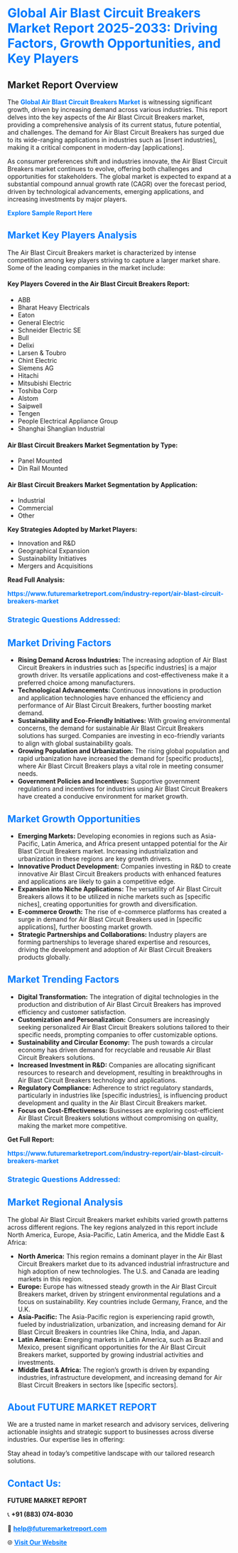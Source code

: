 <h1 style="color: #007BFF;">Global Air Blast Circuit Breakers Market Report 2025-2033: Driving Factors, Growth Opportunities, and Key Players</h1>

<section id="overview">
<h2>Market Report Overview</h2>
<p>The <a href="https://www.futuremarketreport.com/industry-report/air-blast-circuit-breakers-market" style="color: #007BFF; text-decoration: none;"><strong>Global Air Blast Circuit Breakers Market</strong></a> is witnessing significant growth, driven by increasing demand across various industries. This report delves into the key aspects of the Air Blast Circuit Breakers market, providing a comprehensive analysis of its current status, future potential, and challenges. The demand for Air Blast Circuit Breakers has surged due to its wide-ranging applications in industries such as [insert industries], making it a critical component in modern-day [applications].</p>
<p>As consumer preferences shift and industries innovate, the Air Blast Circuit Breakers market continues to evolve, offering both challenges and opportunities for stakeholders. The global market is expected to expand at a substantial compound annual growth rate (CAGR) over the forecast period, driven by technological advancements, emerging applications, and increasing investments by major players.</p>
</section>

<section id="overview">
<p><a href="https://www.futuremarketreport.com/request-sample/reportId=90852" style="color: #007BFF; text-decoration: none;"><strong>Explore Sample Report Here</strong></a></p>
</section>

<section id="key-players">
<h2 style="color: #007BFF;">Market Key Players Analysis</h2>
<p>The Air Blast Circuit Breakers market is characterized by intense competition among key players striving to capture a larger market share. Some of the leading companies in the market include:</p>
<h4>Key Players Covered in the Air Blast Circuit Breakers Report:</h4>
<ul><li>ABB</li><li>Bharat Heavy Electricals</li><li>Eaton</li><li>General Electric</li><li>Schneider Electric SE</li><li>Bull</li><li>Delixi</li><li>Larsen &amp; Toubro</li><li>Chint Electric</li><li>Siemens AG</li><li>Hitachi</li><li>Mitsubishi Electric</li><li>Toshiba Corp</li><li>Alstom</li><li>Saipwell</li><li>Tengen</li><li>People Electrical Appliance Group</li><li>Shanghai Shanglian Industrial</li></ul>
<h4>Air Blast Circuit Breakers Market Segmentation by Type:</h4>
<ul><li>Panel Mounted</li><li>Din Rail Mounted</li></ul>

<h4>Air Blast Circuit Breakers Market Segmentation by Application:</h4>
<ul><li>Industrial</li><li>Commercial</li><li>Other</li></ul>
<p><strong>Key Strategies Adopted by Market Players:</strong></p>
<ul>
<li>Innovation and R&D</li>
<li>Geographical Expansion</li>
<li>Sustainability Initiatives</li>
<li>Mergers and Acquisitions</li>
</ul>
</section>

<section>
<p><strong>Read Full Analysis: </strong></p><a href="https://www.futuremarketreport.com/industry-report/air-blast-circuit-breakers-market" style="color: #007BFF; text-decoration: none;"><strong>https://www.futuremarketreport.com/industry-report/air-blast-circuit-breakers-market</strong></a>
<h3 style="color: #007BFF;">Strategic Questions Addressed:</h3>
</section>

<section id="driving-factors">
<h2 style="color: #007BFF;">Market Driving Factors</h2>
<ul>
<li><strong>Rising Demand Across Industries:</strong> The increasing adoption of Air Blast Circuit Breakers in industries such as [specific industries] is a major growth driver. Its versatile applications and cost-effectiveness make it a preferred choice among manufacturers.</li>
<li><strong>Technological Advancements:</strong> Continuous innovations in production and application technologies have enhanced the efficiency and performance of Air Blast Circuit Breakers, further boosting market demand.</li>
<li><strong>Sustainability and Eco-Friendly Initiatives:</strong> With growing environmental concerns, the demand for sustainable Air Blast Circuit Breakers solutions has surged. Companies are investing in eco-friendly variants to align with global sustainability goals.</li>
<li><strong>Growing Population and Urbanization:</strong> The rising global population and rapid urbanization have increased the demand for [specific products], where Air Blast Circuit Breakers plays a vital role in meeting consumer needs.</li>
<li><strong>Government Policies and Incentives:</strong> Supportive government regulations and incentives for industries using Air Blast Circuit Breakers have created a conducive environment for market growth.</li>
</ul>
</section>

<section id="growth-opportunities">
<h2 style="color: #007BFF;">Market Growth Opportunities</h2>
<ul>
<li><strong>Emerging Markets:</strong> Developing economies in regions such as Asia-Pacific, Latin America, and Africa present untapped potential for the Air Blast Circuit Breakers market. Increasing industrialization and urbanization in these regions are key growth drivers.</li>
<li><strong>Innovative Product Development:</strong> Companies investing in R&D to create innovative Air Blast Circuit Breakers products with enhanced features and applications are likely to gain a competitive edge.</li>
<li><strong>Expansion into Niche Applications:</strong> The versatility of Air Blast Circuit Breakers allows it to be utilized in niche markets such as [specific niches], creating opportunities for growth and diversification.</li>
<li><strong>E-commerce Growth:</strong> The rise of e-commerce platforms has created a surge in demand for Air Blast Circuit Breakers used in [specific applications], further boosting market growth.</li>
<li><strong>Strategic Partnerships and Collaborations:</strong> Industry players are forming partnerships to leverage shared expertise and resources, driving the development and adoption of Air Blast Circuit Breakers products globally.</li>
</ul>
</section>

<section id="trending-factors">
<h2 style="color: #007BFF;">Market Trending Factors</h2>
<ul>
<li><strong>Digital Transformation:</strong> The integration of digital technologies in the production and distribution of Air Blast Circuit Breakers has improved efficiency and customer satisfaction.</li>
<li><strong>Customization and Personalization:</strong> Consumers are increasingly seeking personalized Air Blast Circuit Breakers solutions tailored to their specific needs, prompting companies to offer customizable options.</li>
<li><strong>Sustainability and Circular Economy:</strong> The push towards a circular economy has driven demand for recyclable and reusable Air Blast Circuit Breakers solutions.</li>
<li><strong>Increased Investment in R&D:</strong> Companies are allocating significant resources to research and development, resulting in breakthroughs in Air Blast Circuit Breakers technology and applications.</li>
<li><strong>Regulatory Compliance:</strong> Adherence to strict regulatory standards, particularly in industries like [specific industries], is influencing product development and quality in the Air Blast Circuit Breakers market.</li>
<li><strong>Focus on Cost-Effectiveness:</strong> Businesses are exploring cost-efficient Air Blast Circuit Breakers solutions without compromising on quality, making the market more competitive.</li>
</ul>
</section>

<section>
<p><strong>Get Full Report: </strong></p><a href="https://www.futuremarketreport.com/industry-report/air-blast-circuit-breakers-market" style="color: #007BFF; text-decoration: none;"><strong>https://www.futuremarketreport.com/industry-report/air-blast-circuit-breakers-market</strong></a>
<h3 style="color: #007BFF;">Strategic Questions Addressed:</h3>
</section>


<section id="regional-analysis">
<h2 style="color: #007BFF;">Market Regional Analysis</h2>
<p>The global Air Blast Circuit Breakers market exhibits varied growth patterns across different regions. The key regions analyzed in this report include North America, Europe, Asia-Pacific, Latin America, and the Middle East & Africa:</p>
<ul>
<li><strong>North America:</strong> This region remains a dominant player in the Air Blast Circuit Breakers market due to its advanced industrial infrastructure and high adoption of new technologies. The U.S. and Canada are leading markets in this region.</li>
<li><strong>Europe:</strong> Europe has witnessed steady growth in the Air Blast Circuit Breakers market, driven by stringent environmental regulations and a focus on sustainability. Key countries include Germany, France, and the U.K.</li>
<li><strong>Asia-Pacific:</strong> The Asia-Pacific region is experiencing rapid growth, fueled by industrialization, urbanization, and increasing demand for Air Blast Circuit Breakers in countries like China, India, and Japan.</li>
<li><strong>Latin America:</strong> Emerging markets in Latin America, such as Brazil and Mexico, present significant opportunities for the Air Blast Circuit Breakers market, supported by growing industrial activities and investments.</li>
<li><strong>Middle East & Africa:</strong> The region’s growth is driven by expanding industries, infrastructure development, and increasing demand for Air Blast Circuit Breakers in sectors like [specific sectors].</li>
</ul>
</section>

<footer>
<h2 style="color: #007BFF;">About FUTURE MARKET REPORT</h2>
<p>We are a trusted name in market research and advisory services, delivering actionable insights and strategic support to businesses across diverse industries. Our expertise lies in offering:</p>

<p>Stay ahead in today’s competitive landscape with our tailored research solutions.</p>

<h2 style="color: #007BFF;">Contact Us:</h2>
<p><strong>FUTURE MARKET REPORT</strong></p>
<p>📞 <strong>+91 (883) 074-8030</strong></p>
<p>📧 <strong><a href="mailto:help@futuremarketreport.com" style="color: #007BFF;">help@futuremarketreport.com</a></strong></p>
<p>🌐 <strong><a href="https://www.futuremarketreport.com/" style="color: #007BFF;">Visit Our Website</a></strong></p>
</footer>